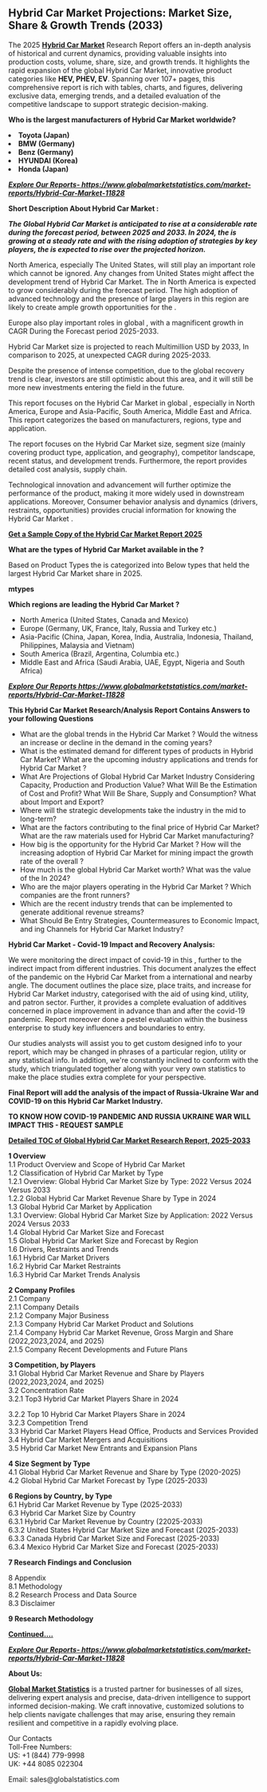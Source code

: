 <h2>Hybrid Car Market Projections: Market Size, Share & Growth Trends (2033)</h2><p>The 2025 <strong><a href="https://www.globalmarketstatistics.com/market-reports/Hybrid-Car-Market-11828">Hybrid Car Market</a></strong> Research Report offers an in-depth analysis of historical and current dynamics, providing valuable insights into production costs, volume, share, size, and growth trends. It highlights the rapid expansion of the global Hybrid Car Market, innovative product categories like <strong>HEV, PHEV, EV</strong>. Spanning over 107+ pages, this comprehensive report is rich with tables, charts, and figures, delivering exclusive data, emerging trends, and a detailed evaluation of the competitive landscape to support strategic decision-making.</p><p><strong>Who is the largest manufacturers of Hybrid Car Market worldwide?</strong></p><p><strong><li>Toyota (Japan)<li>BMW (Germany)<li>Benz (Germany)<li>HYUNDAI (Korea)<li>Honda (Japan)</strong></p><p><strong><em><a href="https://www.globalmarketstatistics.com/market-reports/Hybrid-Car-Market-11828">Explore Our Reports-&nbsp;https://www.globalmarketstatistics.com/market-reports/Hybrid-Car-Market-11828</a></em></strong></p><p><strong>Short Description About Hybrid Car Market :</strong></p><p><strong><em>The Global Hybrid Car Market is anticipated to rise at a considerable rate during the forecast period, between 2025 and 2033. In 2024, the is growing at a steady rate and with the rising adoption of strategies by key players, the is expected to rise over the projected horizon.</em></strong></p><p>North America, especially The United States, will still play an important role which cannot be ignored. Any changes from United States might affect the development trend of Hybrid Car Market. The in North America is expected to grow considerably during the forecast period. The high adoption of advanced technology and the presence of large players in this region are likely to create ample growth opportunities for the .</p><p>Europe also play important roles in global , with a magnificent growth in CAGR During the Forecast period 2025-2033.</p><p>Hybrid Car Market size is projected to reach Multimillion USD by 2033, In comparison to 2025, at unexpected CAGR during 2025-2033.</p><p>Despite the presence of intense competition, due to the global recovery trend is clear, investors are still optimistic about this area, and it will still be more new investments entering the field in the future.</p><p>This report focuses on the Hybrid Car Market in global , especially in North America, Europe and Asia-Pacific, South America, Middle East and Africa. This report categorizes the based on manufacturers, regions, type and application.</p><p>The report focuses on the Hybrid Car Market size, segment size (mainly covering product type, application, and geography), competitor landscape, recent status, and development trends. Furthermore, the report provides detailed cost analysis, supply chain.</p><p>Technological innovation and advancement will further optimize the performance of the product, making it more widely used in downstream applications. Moreover, Consumer behavior analysis and dynamics (drivers, restraints, opportunities) provides crucial information for knowing the Hybrid Car Market .</p><p><strong><a href="https://www.globalmarketstatistics.com/market-reports/Hybrid-Car-Market-11828">Get a Sample Copy of the Hybrid Car Market Report 2025</a></strong></p><p><strong>What are the types of Hybrid Car Market available in the ?</strong></p><p>Based on Product Types the is categorized into Below types that held the largest Hybrid Car Market share in 2025.</p><p><strong>mtypes</strong></p><p><strong>Which regions are leading the Hybrid Car Market ?</strong></p><ul><li>North America (United States, Canada and Mexico)</li><li>Europe (Germany, UK, France, Italy, Russia and Turkey etc.)</li><li>Asia-Pacific (China, Japan, Korea, India, Australia, Indonesia, Thailand, Philippines, Malaysia and Vietnam)</li><li>South America (Brazil, Argentina, Columbia etc.)</li><li>Middle East and Africa (Saudi Arabia, UAE, Egypt, Nigeria and South Africa)</li></ul><p><strong><em><a href="https://www.globalmarketstatistics.com/market-reports/Hybrid-Car-Market-11828">Explore Our Reports https://www.globalmarketstatistics.com/market-reports/Hybrid-Car-Market-11828</a></em></strong></p><p><strong>This Hybrid Car Market Research/Analysis Report Contains Answers to your following Questions</strong></p><ul><li>What are the global trends in the Hybrid Car Market ? Would the witness an increase or decline in the demand in the coming years?</li><li>What is the estimated demand for different types of products in Hybrid Car Market? What are the upcoming industry applications and trends for Hybrid Car Market ?</li><li>What Are Projections of Global Hybrid Car Market Industry Considering Capacity, Production and Production Value? What Will Be the Estimation of Cost and Profit? What Will Be Share, Supply and Consumption? What about Import and Export?</li><li>Where will the strategic developments take the industry in the mid to long-term?</li><li>What are the factors contributing to the final price of Hybrid Car Market? What are the raw materials used for Hybrid Car Market manufacturing?</li><li>How big is the opportunity for the Hybrid Car Market ? How will the increasing adoption of Hybrid Car Market for mining impact the growth rate of the overall ?</li><li>How much is the global Hybrid Car Market worth? What was the value of the In 2024?</li><li>Who are the major players operating in the Hybrid Car Market ? Which companies are the front runners?</li><li>Which are the recent industry trends that can be implemented to generate additional revenue streams?</li><li>What Should Be Entry Strategies, Countermeasures to Economic Impact, and ing Channels for Hybrid Car Market Industry?</li></ul><p><strong>Hybrid Car Market - Covid-19 Impact and Recovery Analysis:</strong></p><p>We were monitoring the direct impact of covid-19 in this , further to the indirect impact from different industries. This document analyzes the effect of the pandemic on the Hybrid Car Market from a international and nearby angle. The document outlines the place size, place traits, and increase for Hybrid Car Market industry, categorised with the aid of using kind, utility, and patron sector. Further, it provides a complete evaluation of additives concerned in place improvement in advance than and after the covid-19 pandemic. Report moreover done a pestel evaluation within the business enterprise to study key influencers and boundaries to entry.</p><p>Our studies analysts will assist you to get custom designed info to your report, which may be changed in phrases of a particular region, utility or any statistical info. In addition, we're constantly inclined to conform with the study, which triangulated together along with your very own statistics to make the place studies extra complete for your perspective.</p><p><strong>Final Report will add the analysis of the impact of Russia-Ukraine War and COVID-19 on this Hybrid Car Market Industry.</strong></p><p><strong>TO KNOW HOW COVID-19 PANDEMIC AND RUSSIA UKRAINE WAR WILL IMPACT THIS - REQUEST SAMPLE</strong></p><p><strong><a href="https://www.globalmarketstatistics.com/market-reports/Hybrid-Car-Market-11828">Detailed TOC of Global Hybrid Car Market Research Report, 2025-2033</a></strong></p><p><strong>1 Overview</strong><br /> 1.1 Product Overview and Scope of Hybrid Car Market<br /> 1.2 Classification of Hybrid Car Market by Type<br /> 1.2.1 Overview: Global Hybrid Car Market Size by Type: 2022 Versus 2024 Versus 2033<br /> 1.2.2 Global Hybrid Car Market Revenue Share by Type in 2024<br /> 1.3 Global Hybrid Car Market by Application<br /> 1.3.1 Overview: Global Hybrid Car Market Size by Application: 2022&nbsp;Versus 2024 Versus 2033<br /> 1.4 Global Hybrid Car Market Size and Forecast<br /> 1.5 Global Hybrid Car Market Size and Forecast by Region<br /> 1.6 Drivers, Restraints and Trends<br /> 1.6.1 Hybrid Car Market Drivers<br /> 1.6.2 Hybrid Car Market Restraints<br /> 1.6.3 Hybrid Car Market Trends Analysis</p><p><strong>2 Company Profiles</strong><br /> 2.1 Company<br /> 2.1.1 Company Details<br /> 2.1.2 Company Major Business<br /> 2.1.3 Company Hybrid Car Market Product and Solutions<br /> 2.1.4 Company Hybrid Car Market Revenue, Gross Margin and Share (2022,2023,2024, and 2025)<br /> 2.1.5 Company Recent Developments and Future Plans</p><p><strong>3 Competition, by Players</strong><br /> 3.1 Global Hybrid Car Market Revenue and Share by Players (2022,2023,2024, and 2025)<br /> 3.2 Concentration Rate<br /> 3.2.1 Top3 Hybrid Car Market Players Share in 2024</p><p>3.2.2 Top 10 Hybrid Car Market Players Share in 2024<br /> 3.2.3 Competition Trend<br /> 3.3 Hybrid Car Market Players Head Office, Products and Services Provided<br /> 3.4 Hybrid Car Market Mergers and Acquisitions<br /> 3.5 Hybrid Car Market New Entrants and Expansion Plans</p><p><strong>4 Size Segment by Type</strong><br /> 4.1 Global Hybrid Car Market Revenue and Share by Type (2020-2025)<br /> 4.2 Global Hybrid Car Market Forecast by Type (2025-2033)</p><p><strong>6 Regions by Country, by Type</strong><br /> 6.1 Hybrid Car Market Revenue by Type (2025-2033)<br /> 6.3 Hybrid Car Market Size by Country<br /> 6.3.1 Hybrid Car Market Revenue by Country (22025-2033)<br /> 6.3.2 United States Hybrid Car Market Size and Forecast (2025-2033)<br /> 6.3.3 Canada Hybrid Car Market Size and Forecast (2025-2033)<br /> 6.3.4 Mexico Hybrid Car Market Size and Forecast (2025-2033)</p><p><strong>7 Research Findings and Conclusion</strong></p><p>8 Appendix<br /> 8.1 Methodology<br /> 8.2 Research Process and Data Source<br /> 8.3 Disclaimer</p><p><strong>9 Research Methodology</strong></p><p><strong><a href="https://www.globalmarketstatistics.com/market-reports/Hybrid-Car-Market-11828">Continued&hellip;.</a></strong></p><p><strong><em><a href="https://www.globalmarketstatistics.com/market-reports/Hybrid-Car-Market-11828">Explore Our Reports-&nbsp;https://www.globalmarketstatistics.com/market-reports/Hybrid-Car-Market-11828</a></em></strong></p><p><strong>About Us:</strong></p><p><strong><a href="https://www.globalmarketstatistics.com/">Global Market Statistics</a></strong> is a trusted partner for businesses of all sizes, delivering expert analysis and precise, data-driven intelligence to support informed decision-making. We craft innovative, customized solutions to help clients navigate challenges that may arise, ensuring they remain resilient and competitive in a rapidly evolving place.</p><p>Our Contacts<br /> Toll-Free Numbers:<br /> US: +1 (844) 779-9998<br /> UK: +44 8085 022304</p><p>Email: sales@globalstatistics.com</p>

